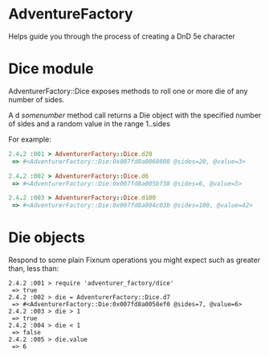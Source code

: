 # AdventureFactory
Helps guide you through the process of creating a DnD 5e character

# Dice module

AdventurerFactory::Dice exposes methods to roll one or more die of any number of sides.

A d _somenumber_ method call returns a Die object with the specified number of sides and a random value in the range 1..sides

For example: 
```ruby
2.4.2 :001 > AdventurerFactory::Dice.d20
 => #<AdventurerFactory::Die:0x007fd8a0060808 @sides=20, @value=3>

2.4.2 :002 > AdventurerFactory::Dice.d6
 => #<AdventurerFactory::Die:0x007fd8a005bf38 @sides=6, @value=5>

2.4.2 :003 > AdventurerFactory::Dice.d100
 => #<AdventurerFactory::Die:0x007fd8a004c03b @sides=100, @value=42>
```

# Die objects

Respond to some plain Fixnum operations you might expect such as greater than, less than:
```
2.4.2 :001 > require 'adventurer_factory/dice'
 => true 
2.4.2 :002 > die = AdventurerFactory::Dice.d7
 => #<AdventurerFactory::Die:0x007fd8a0058ef0 @sides=7, @value=6> 
2.4.2 :003 > die > 1
 => true 
2.4.2 :004 > die < 1
 => false 
2.4.2 :005 > die.value
 => 6 
```
